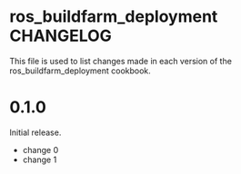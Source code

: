 # ros_buildfarm_deployment CHANGELOG

This file is used to list changes made in each version of the ros_buildfarm_deployment cookbook.

# 0.1.0

Initial release.

- change 0
- change 1

